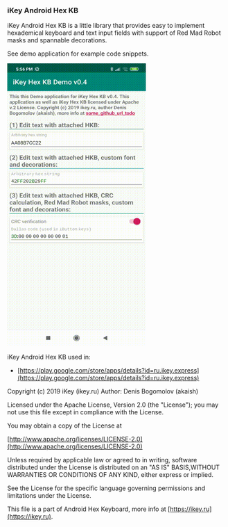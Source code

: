 ### iKey Android Hex KB
iKey Android Hex KB is a little library that provides easy to implement hexademical keyboard and text input fields with support of Red Mad Robot masks and spannable decorations.

See demo application for example code snippets.

![Demo](https://raw.githubusercontent.com/akaish/iKeyHexKB/master/ihkb_demo.gif)

iKey Android Hex KB used in:
* [https://play.google.com/store/apps/details?id=ru.ikey.express](https://play.google.com/store/apps/details?id=ru.ikey.express)

Copyright (c) 2019 iKey (ikey.ru)
Author: Denis Bogomolov (akaish)

Licensed under the Apache License, Version 2.0 (the "License"); you may not use this file except in compliance with the License.

You may obtain a copy of the License at

[http://www.apache.org/licenses/LICENSE-2.0](http://www.apache.org/licenses/LICENSE-2.0)

Unless required by applicable law or agreed to in writing, software distributed under the License is distributed on an "AS IS" BASIS,WITHOUT WARRANTIES OR CONDITIONS OF ANY KIND, either express or implied.

See the License for the specific language governing permissions and limitations under the License.

This file is a part of Android Hex Keyboard, more info at [https://ikey.ru](https://ikey.ru).